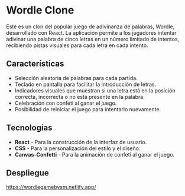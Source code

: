 # Wordle Clone

Este es un clon del popular juego de adivinanza de palabras, Wordle, desarrollado con React. La aplicación permite a los jugadores intentar adivinar una palabra de cinco letras en un número limitado de intentos, recibiendo pistas visuales para cada letra en cada intento.

## Características

- Selección aleatoria de palabras para cada partida.
- Teclado en pantalla para facilitar la introducción de letras.
- Indicadores visuales que muestran si una letra está en la posición correcta, incorrecta o no está presente en la palabra.
- Celebración con confeti al ganar el juego.
- Posibilidad de reiniciar el juego para intentarlo nuevamente.

## Tecnologías

- **React** - Para la construcción de la interfaz de usuario.
- **CSS** - Para la personalización del estilo y el diseño.
- **Canvas-Confetti** - Para la animación de confeti al ganar el juego.

## Despliegue
https://wordlegamebysm.netlify.app/
